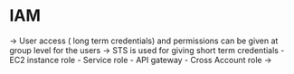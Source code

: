 # IAM
-> User access ( long term credentials) and permissions can be given at group level for the users
-> STS is used for giving short term credentials 
    - EC2 instance role
    - Service role - API gateway
    - Cross Account role
->  